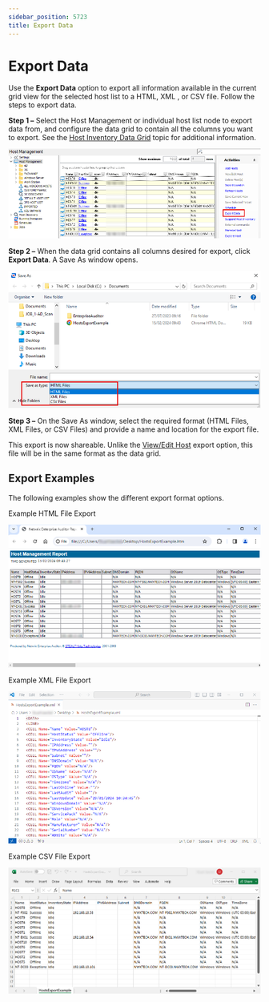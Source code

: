 ```yaml
---
sidebar_position: 5723
title: Export Data
---
```


# Export Data

Use the **Export Data** option to export all information available in the current grid view for the selected host list to a HTML, XML , or CSV file. Follow the steps to export data.

**Step 1 –** Select the Host Management or individual host list node to export data from, and configure the data grid to contain all the columns you want to export. See the [Host Inventory Data Grid](../DataGrid "Host Inventory Data Grid") topic for additional information.

![Export Data option on the Activities pane](../../../../../../../static/images/AccessAnalyzer_12.0/Content/Resources/Images/EnterpriseAuditor/Admin/HostManagement/Export.png "Export Data option on the Activities pane")

**Step 2 –** When the data grid contains all columns desired for export, click **Export Data**. A Save As window opens.

![Save As window](../../../../../../../static/images/AccessAnalyzer_12.0/Content/Resources/Images/EnterpriseAuditor/Admin/HostManagement/ExportSaveAs.png "Save As window")

**Step 3 –** On the Save As window, select the required format (HTML Files, XML Files, or CSV Files) and provide a name and location for the export file.

This export is now shareable. Unlike the [View/Edit Host](ViewHost "View/Edit Host") export option, this file will be in the same format as the data grid.

## Export Examples

The following examples show the different export format options.

Example HTML File Export

![Example HTML File Export](../../../../../../../static/images/AccessAnalyzer_12.0/Content/Resources/Images/EnterpriseAuditor/Admin/HostManagement/ExportExampleHTML.png "Example HTML File Export")

Example XML File Export

![Example XML File Export](../../../../../../../static/images/AccessAnalyzer_12.0/Content/Resources/Images/EnterpriseAuditor/Admin/HostManagement/ExportExampleXML.png "Example XML File Export")

Example CSV File Export

![Example CSV File Export](../../../../../../../static/images/AccessAnalyzer_12.0/Content/Resources/Images/EnterpriseAuditor/Admin/HostManagement/ExportExampleCSV.png "Example CSV File Export")